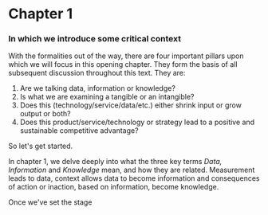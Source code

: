 # Chapter 1 
### In which we introduce some critical context



With the formalities out of the way, there are four important pillars upon which we will focus in this opening chapter. They form the basis of all subsequent discussion throughout this text. They are:

1. Are we talking data, information or knowledge?
2. Is what we are examining a tangible or an intangible?
3. Does this (technology/service/data/etc.) either shrink input or grow output or both?
4. Does this product/service/technology or strategy lead to a positive and sustainable competitive advantage?

So let's get started.

In chapter 1, we delve deeply into what the three key terms *Data, Information* and *Knowledge* mean, and how they are related. Measurement leads to data, context allows data to become information and consequences of action or inaction, based on information, become knowledge. 

Once we've set the stage 

